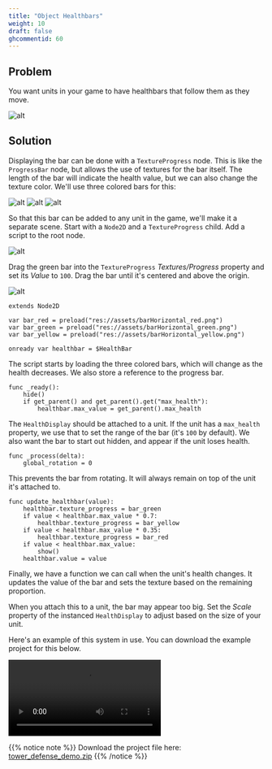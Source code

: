```yaml
---
title: "Object Healthbars"
weight: 10
draft: false
ghcommentid: 60
---
```


## Problem

You want units in your game to have healthbars that follow them as they move.

![alt](/godot_recipes/img/unit_healthbar_preview.png)

## Solution

Displaying the bar can be done with a `TextureProgress` node. This is like the `ProgressBar` node, but allows the use of textures for the bar itself. The length of the bar will indicate the health value, but we can also change the texture color. We'll use three colored bars for this:

![alt](/godot_recipes/img/barHorizontal_green.png)
![alt](/godot_recipes/img/barHorizontal_yellow.png)
![alt](/godot_recipes/img/barHorizontal_red.png)

So that this bar can be added to any unit in the game, we'll make it a separate scene. Start with a `Node2D` and a `TextureProgress` child. Add a script to the root node.

![alt](/godot_recipes/img/unit_healthbar_nodes.png)

Drag the green bar into the `TextureProgress` _Textures/Progress_ property and set its _Value_ to `100`. Drag the bar until it's centered and above the origin.

![alt](/godot_recipes/img/unit_healthbar_layout.png)

```gdscript
extends Node2D

var bar_red = preload("res://assets/barHorizontal_red.png")
var bar_green = preload("res://assets/barHorizontal_green.png")
var bar_yellow = preload("res://assets/barHorizontal_yellow.png")

onready var healthbar = $HealthBar
```

The script starts by loading the three colored bars, which will change as the health decreases. We also store a reference to the progress bar.

```gdscript
func _ready():
    hide()
    if get_parent() and get_parent().get("max_health"):
        healthbar.max_value = get_parent().max_health
```

The `HealthDisplay` should be attached to a unit. If the unit has a `max_health` property, we use that to set the range of the bar (it's `100` by default). We also want the bar to start out hidden, and appear if the unit loses health.

```gdscript
func _process(delta):
    global_rotation = 0
```

This prevents the bar from rotating. It will always remain on top of the unit it's attached to.

```gdscript
func update_healthbar(value):
    healthbar.texture_progress = bar_green
    if value < healthbar.max_value * 0.7:
        healthbar.texture_progress = bar_yellow
    if value < healthbar.max_value * 0.35:
        healthbar.texture_progress = bar_red
    if value < healthbar.max_value:
        show()
    healthbar.value = value
```

Finally, we have a function we can call when the unit's health changes. It updates the value of the bar and sets the texture based on the remaining proportion.

When you attach this to a unit, the bar may appear too big. Set the _Scale_ property of the instanced `HealthDisplay` to adjust based on the size of your unit.

Here's an example of this system in use. You can download the example project for this below.

<video controls src="/godot_recipes/img/tower_def_demo.webm"></video>

{{% notice note %}}
Download the project file here: [tower_defense_demo.zip](/godot_recipes/files/tower_defense_demo.zip)
{{% /notice %}}